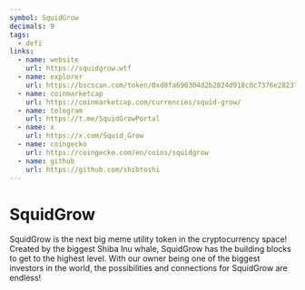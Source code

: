 ```yaml
---
symbol: SquidGrow
decimals: 9
tags:
  - defi
links:
  - name: website
    url: https://squidgrow.wtf
  - name: explorer
    url: https://bscscan.com/token/0xd8fa690304d2b2824d918c0c7376e2823704557a
  - name: coinmarketcap
    url: https://coinmarketcap.com/currencies/squid-grow/
  - name: telegram
    url: https://t.me/SquidGrowPortal
  - name: x
    url: https://x.com/Squid_Grow
  - name: coingecko
    url: https://coingecko.com/en/coins/squidgrow
  - name: github
    url: https://github.com/shibtoshi
---
```


# SquidGrow

SquidGrow is the next big meme utility token in the cryptocurrency space! Created by the biggest Shiba Inu whale, SquidGrow has the building blocks to get to the highest level. With our owner being one of the biggest investors in the world, the possibilities and connections for SquidGrow are endless!
